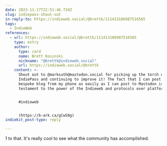 ```yaml
---
date: 2023-11-17T22:51:46.734Z
slug: indiepass-shout-out
in-reply-to: https://indieweb.social/@brettk/111413186987516565
tags:
  - IndieWeb
references:
  - url: https://indieweb.social/@brettk/111413186987516565
    type: entry
    author:
      type: card
      name: Brett Kosinski
      nickname: "@brettk@indieweb.social"
      url: https://indieweb.social/@brettk
    content: >-
      Shout out to @marksuth@mastodon.social for picking up the torch on
      IndiePass and continuing to improve it! The fact that I can post to my own
      bespoke blog from my phone as easily as I can post to Mastodon is a
      testament to the power of the Indieweb and protocols over platforms.


      #indieweb


      (https://b-ark.ca/gCwS8g)
indiekit_post-type: reply

---
```


 1 to that. It's really cool to see what the community has accomplished.

